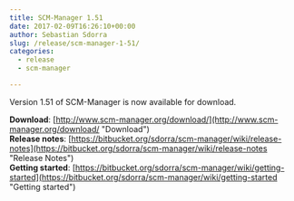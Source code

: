 ```yaml
---
title: SCM-Manager 1.51
date: 2017-02-09T16:26:10+00:00
author: Sebastian Sdorra
slug: /release/scm-manager-1-51/
categories:
  - release
  - scm-manager

---
```

Version 1.51 of SCM-Manager is now available for download.

**Download**: [http://www.scm-manager.org/download/](http://www.scm-manager.org/download/ "Download")  
**Release notes**: [https://bitbucket.org/sdorra/scm-manager/wiki/release-notes](https://bitbucket.org/sdorra/scm-manager/wiki/release-notes "Release Notes")  
**Getting started**: [https://bitbucket.org/sdorra/scm-manager/wiki/getting-started](https://bitbucket.org/sdorra/scm-manager/wiki/getting-started "Getting started")

